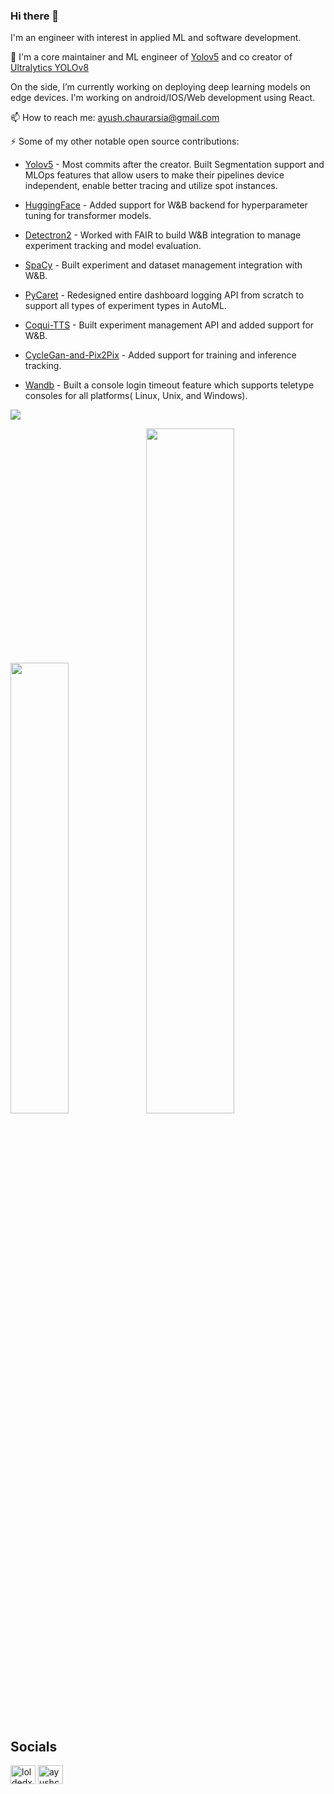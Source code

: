 ### Hi there 👋
I'm an engineer with interest in applied ML and software development.

🔭 I'm a core maintainer and ML engineer of [Yolov5](https://github.com/ultralytics/yolov5) and co creator of [Ultralytics YOLOv8](https://github.com/ultralytics/ultralytics)
   
   On the side, I’m currently working on deploying deep learning models on edge devices. I'm working on android/IOS/Web development using React.

📫 How to reach me: ayush.chaurarsia@gmail.com

⚡  Some of my other notable open source contributions:

* [Yolov5](https://github.com/ultralytics/yolov5) - Most commits  after the creator. Built Segmentation support and MLOps features that allow users to make their pipelines device independent, enable better tracing and utilize spot instances.

* [HuggingFace](https://github.com/huggingface/transformers) - Added support for W&B backend for hyperparameter tuning for transformer models.

* [Detectron2](https://github.com/facebookresearch/detectron2) - Worked with FAIR to build W&B integration to manage experiment tracking and model evaluation.

* [SpaCy](https://github.com/explosion/spaCy) - Built experiment and dataset management integration with W&B.

* [PyCaret](https://github.com/pycaret/pycaret) - Redesigned entire dashboard logging API from scratch to support all types of experiment types in AutoML.

* [Coqui-TTS](https://github.com/coqui-ai/TTS) - Built experiment management API and added support for W&B. 

* [CycleGan-and-Pix2Pix](https://github.com/junyanz/pytorch-CycleGAN-and-pix2pix) - Added support for training and inference tracking. 

* [Wandb](https://github.com/wandb/client) - Built a console login timeout feature which supports teletype consoles for all platforms( Linux, Unix, and Windows).

![](https://komarev.com/ghpvc/?username=AyushExel&color=green)

<img width="43%"  src="https://github-readme-streak-stats.herokuapp.com/?user=AyushExel&hide_border=true" /><img width="53%"  src="https://github-readme-stats.vercel.app/api?username=AyushExel&count_private=true&show_icons=true&include_all_commits=false&hide_border=true&hide_title=true" />

## Socials
<a href="https://twitter.com/loldedxd" target="blank"><img align="center" src="https://raw.githubusercontent.com/rahuldkjain/github-profile-readme-generator/master/src/images/icons/Social/twitter.svg" alt="loldedxd" height="30" width="40" /></a>
<a href="https://www.youtube.com/c/ayushchaurasia" target="blank"><img align="center" src="https://raw.githubusercontent.com/rahuldkjain/github-profile-readme-generator/master/src/images/icons/Social/youtube.svg" alt="ayushchaurasia" height="30" width="40" /></a>
